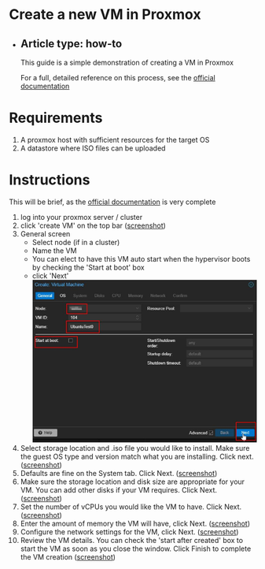 # Create a new VM in Proxmox

- ## Article type: how-to
  This guide is a simple demonstration of creating a VM in Proxmox

  For a full, detailed reference on this process, see the [official documentation](https://pve.proxmox.com/wiki/Qemu/KVM_Virtual_Machines)

# Requirements
1. A proxmox host with sufficient resources for the target OS
2. A datastore where ISO files can be uploaded
   
# Instructions 
This will be brief, as the [official documentation](https://pve.proxmox.com/wiki/Qemu/KVM_Virtual_Machines) is very complete
1. log into your proxmox server / cluster
2. click 'create VM' on the top bar ([screenshot](https://github.com/mynah22/Homelab-Guides/raw/main/screenshots/proxVm0.jpg))
3. General screen
    - Select node (if in a cluster)
    - Name the VM
    - You can elect to have this VM auto start when the hypervisor boots by checking the 'Start at boot' box
    - click 'Next'
        ![](https://github.com/mynah22/Homelab-Guides/raw/main/screenshots/proxVm1.jpg)
4. Select storage location and .iso file you would like to install. Make sure the guest OS type and version match what you are installing. Click next. ([screenshot](https://github.com/mynah22/Homelab-Guides/raw/main/screenshots/proxVm2.jpg))  
5. Defaults are fine on the System tab. Click Next. ([screenshot](https://github.com/mynah22/Homelab-Guides/raw/main/screenshots/proxVm3.jpg))
6. Make sure the storage location and disk size are appropriate for your VM. You can add other disks if your VM requires. Click Next. ([screenshot](https://github.com/mynah22/Homelab-Guides/raw/main/screenshots/proxVm4.jpg))
7. Set the number of vCPUs you would like the VM to have. Click Next. ([screenshot](https://github.com/mynah22/Homelab-Guides/raw/main/screenshots/proxVm5.jpg))
8. Enter the amount of memory the VM will have, click Next. ([screenshot](https://github.com/mynah22/Homelab-Guides/raw/main/screenshots/proxVm6.jpg))
9. Configure the network settings for the VM, click Next. ([screenshot](https://github.com/mynah22/Homelab-Guides/raw/main/screenshots/proxVm7.jpg))
10. Review the VM details. You can check the 'start after created' box to start the VM as soon as you close the window. Click Finish to complete the VM creation ([screenshot](https://github.com/mynah22/Homelab-Guides/raw/main/screenshots/proxVm8.jpg))


